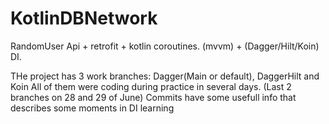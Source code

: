 # KotlinDBNetwork
RandomUser Api + retrofit + kotlin coroutines. (mvvm) + (Dagger/Hilt/Koin) DI.


THe project has 3 work branches: Dagger(Main or default), DaggerHilt and Koin
All of them were coding during practice in several days. (Last 2 branches on 28 and 29 of June)
Commits have some usefull info that describes some moments in DI learning 

